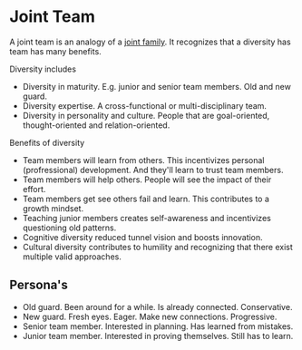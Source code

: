 # Joint Team

A joint team is an analogy of a [joint family](https://en.wikipedia.org/wiki/Hindu_joint_family). It recognizes that a diversity has team has many benefits.

Diversity includes

- Diversity in maturity. E.g. junior and senior team members. Old and new guard.
- Diversity expertise. A cross-functional or multi-disciplinary team.
- Diversity in personality and culture. People that are goal-oriented, thought-oriented and relation-oriented. 



Benefits of diversity

- Team members will learn from others. This incentivizes personal (profressional) development. And they'll learn to trust team members.
- Team members will help others. People will see the impact of their effort.
- Team members get  see others fail and learn. This contributes to a growth mindset.
- Teaching junior members creates self-awareness and incentivizes questioning old patterns.
- Cognitive diversity reduced tunnel vision and boosts innovation.
- Cultural diversity contributes to humility and recognizing that there exist multiple valid approaches.



## Persona's

- Old guard. Been around for a while. Is already connected. Conservative.
- New guard. Fresh eyes. Eager. Make new connections. Progressive.
- Senior team member. Interested in planning. Has learned from mistakes.
- Junior team member. Interested in proving themselves. Still has to learn.

